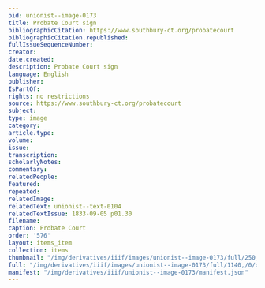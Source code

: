 ```yaml
---
pid: unionist--image-0173
title: Probate Court sign
bibliographicCitation: https://www.southbury-ct.org/probatecourt
bibliographicCitation.republished: 
fullIssueSequenceNumber: 
creator: 
date.created: 
description: Probate Court sign
language: English
publisher: 
IsPartOf: 
rights: no restrictions
source: https://www.southbury-ct.org/probatecourt
subject: 
type: image
category: 
article.type: 
volume: 
issue: 
transcription: 
scholarlyNotes: 
commentary: 
relatedPeople: 
featured: 
repeated: 
relatedImage: 
relatedText: unionist--text-0104
relatedTextIssue: 1833-09-05 p01.30
filename: 
caption: Probate Court
order: '576'
layout: items_item
collection: items
thumbnail: "/img/derivatives/iiif/images/unionist--image-0173/full/250,/0/default.jpg"
full: "/img/derivatives/iiif/images/unionist--image-0173/full/1140,/0/default.jpg"
manifest: "/img/derivatives/iiif/unionist--image-0173/manifest.json"
---
```

